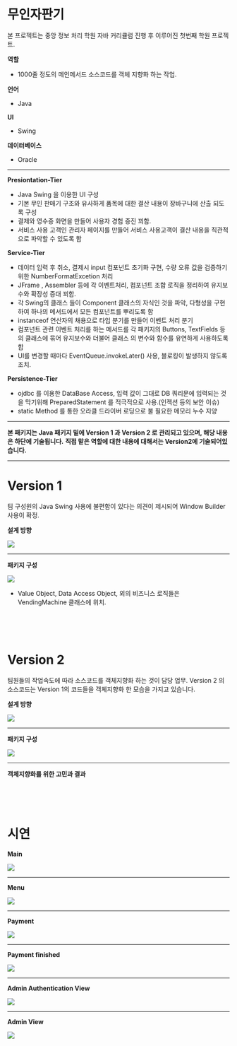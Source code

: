 # 무인자판기
본 프로젝트는 중앙 정보 처리 학원 자바 커리큘럼 진행 후 이루어진 첫번째 학원 프로젝트.

**역할**
* 1000줄 정도의 메인메서드 소스코드를 객체 지향화 하는 작업.

 
 **언어**
 * Java
 
**UI**
* Swing 

**데이터베이스**
* Oracle

<hr>

**Presiontation-Tier**

* Java Swing 을 이용한 UI 구성
* 기본 무인 판매기 구조와 유사하게 품목에 대한 결산 내용이 장바구니에 산출 되도록 구성
* 결제와 영수증 화면을 만들어 사용자 경험 증진 꾀함.
* 서비스 사용 고객인 관리자 페이지를 만들어 서비스 사용고객이 결산 내용을 직관적으로 파악할 수 있도록 함

**Service-Tier**

* 데이터 입력 후 취소, 결제시 input 컴포넌트 초기화 구현, 수량 오류 값을 검증하기위한 NumberFormatExcetion 처리
* JFrame , Assembler 등에 각 이벤트처리, 컴포넌트 조합 로직을 정리하여 유지보수와 확장성 증대 꾀함.
* 각 Swing의 클래스 들이 Component 클래스의 자식인 것을 파악, 다형성을 구현하여 하나의 메서드에서 모든 컴포넌트를 뿌리도록 함
* instanceof 연산자의 채용으로 타입 분기를 만들어 이벤트 처리 분기
* 컴포넌트 관련 이벤트 처리를 하는 메서드를 각 패키지의 Buttons, TextFields 등의 클래스에 묶어 유지보수와 더불어 클래스 의 변수와 함수를 유연하게 사용하도록 함
* UI를 변경할 때마다 EventQueue.invokeLater() 사용, 블로킹이 발생하지 않도록 조치.

**Persistence-Tier**

* ojdbc 를 이용한 DataBase Access, 입력 값이 그대로 DB 쿼리문에 입력되는 것을 막기위해 PreparedStatement 를 적극적으로 사용.(인젝션 등의 보안 이슈)
* static Method 를 통한 오라클 드라이버 로딩으로 불 필요한 메모리 누수 지양

<hr>

**본 패키지는 Java 패키지 밑에 Version 1 과 Version 2 로 관리되고 있으며, 해당 내용은 하단에 기술됩니다.**
**직접 맡은 역할에 대한 내용에 대해서는 Version2에 기술되어있습니다.**

<hr>

# Version 1

팀 구성원의 Java Swing 사용에 불편함이 있다는 의견이 제시되어 Window Builder 사용이 확정.

**설계 방향**

![](https://github.com/soominJung0413/-Unmanned-Vending-Machine-Project/blob/main/projectimage/Version%20%EC%95%84%ED%82%A4%ED%85%8D%EC%B3%90.PNG)

<hr>

**패키지 구성**

![](https://github.com/soominJung0413/-Unmanned-Vending-Machine-Project/blob/main/projectimage/Version%201%20%ED%8C%A8%ED%82%A4%EC%A7%80%20%EA%B5%AC%EC%A1%B0.PNG)

* Value Object, Data Access Object, 외의 비즈니스 로직들은 VendingMachine 클래스에 위치.
<br>
<br>
<br>

# Version 2

팀원들의 작업속도에 따라 소스코드를 객체지향화 하는 것이 담당 업무. Version 2 의 소스코드는 Version 1의 코드들을 객체지향화 한 모습을 가지고 있습니다.

**설계 방향**

![](https://github.com/soominJung0413/-Unmanned-Vending-Machine-Project/blob/main/projectimage/Version2%20%EC%95%84%ED%82%A4%ED%85%8D%EC%B3%90.PNG)

<hr>

**패키지 구성**

![](https://github.com/soominJung0413/-Unmanned-Vending-Machine-Project/blob/main/projectimage/Version%202%20%ED%8C%A8%ED%82%A4%EC%A7%80%20%EA%B5%AC%EC%A1%B0.png)


<hr> 

**객체지향화를 위한 고민과 결과**



<br>
<br>
<br>

# 시연

**Main**

![](https://github.com/soominJung0413/-Unmanned-Vending-Machine-Project/blob/main/projectimage/%EB%A9%94%EC%9D%B8.PNG)

<hr>

**Menu**

![](https://github.com/soominJung0413/-Unmanned-Vending-Machine-Project/blob/main/projectimage/%EB%A9%94%EB%89%B4.PNG)

<hr>

**Payment**

![](https://github.com/soominJung0413/-Unmanned-Vending-Machine-Project/blob/main/projectimage/%EA%B2%B0%EC%A0%9C.PNG)

<hr>

**Payment finished**

![](https://github.com/soominJung0413/-Unmanned-Vending-Machine-Project/blob/main/projectimage/%EC%98%81%EC%88%98%EC%A6%9D.PNG)

<hr>

**Admin Authentication View**

![](https://github.com/soominJung0413/-Unmanned-Vending-Machine-Project/blob/main/projectimage/%EA%B4%80%EB%A6%AC%EC%9E%90%EB%A1%9C%EA%B7%B8%EC%9D%B8.PNG)

<hr>

**Admin View**

![](https://github.com/soominJung0413/-Unmanned-Vending-Machine-Project/blob/main/projectimage/%EA%B4%80%EB%A6%AC%EC%9E%90%ED%99%94%EB%A9%B4.PNG)
